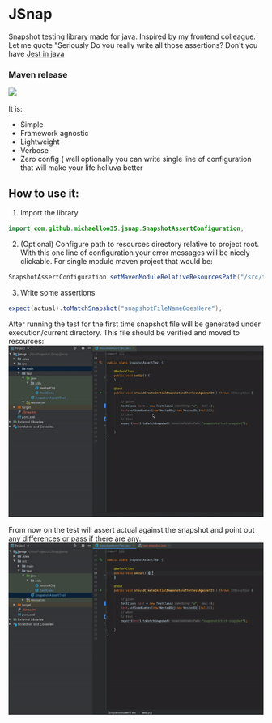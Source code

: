 # JSnap
Snapshot testing library made for java. 
Inspired by my frontend colleague. Let me quote "Seriously Do you really write all those assertions? Don't you have [Jest in java](https://jestjs.io/)
### Maven release
[![](https://jitpack.io/v/michaelloo35/Jest4J.svg)](https://jitpack.io/#michaelloo35/Jest4J)

It is:
* Simple
* Framework agnostic
* Lightweight
* Verbose
* Zero config ( well optionally you can write single line of configuration that will make your life helluva better

## How to use it:
1. Import the library
```java
import com.github.michaelloo35.jsnap.SnapshotAssertConfiguration;
```
2. (Optional) Configure path to resources directory relative to project root.
   With this one line of configuration your error messages will be nicely clickable.
   For single module maven project that would be:
```java
SnapshotAssertConfiguration.setMavenModuleRelativeResourcesPath("/src/test/resources/");
```
3. Write some assertions
```java
expect(actual).toMatchSnapshot("snapshotFileNameGoesHere");
```
After running the test for the first time snapshot file will be generated under execution/current directory.
This file should be verified and moved to resources:
![Initial run](demo/initialrun.gif)

From now on the test will assert actual against the snapshot and point out any differences or pass if there are any.
![Changed value](demo/changedvalue.gif)
